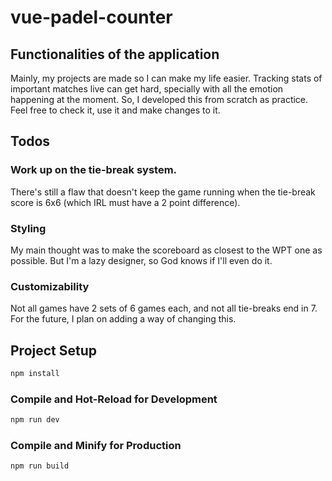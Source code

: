 # vue-padel-counter

## Functionalities of the application

Mainly, my projects are made so I can make my life easier. Tracking stats of important matches live can get hard, specially with all the emotion happening at the moment. So, I developed this from scratch as practice. Feel free to check it, use it and make changes to it.

## Todos

### Work up on the tie-break system.

There's still a flaw that doesn't keep the game running when the tie-break score is 6x6 (which IRL must have a 2 point difference).

### Styling

My main thought was to make the scoreboard as closest to the WPT one as possible. But I'm a lazy designer, so God knows if I'll even do it.

### Customizability

Not all games have 2 sets of 6 games each, and not all tie-breaks end in 7. For the future, I plan on adding a way of changing this.

## Project Setup

```sh
npm install
```

### Compile and Hot-Reload for Development

```sh
npm run dev
```

### Compile and Minify for Production

```sh
npm run build
```
